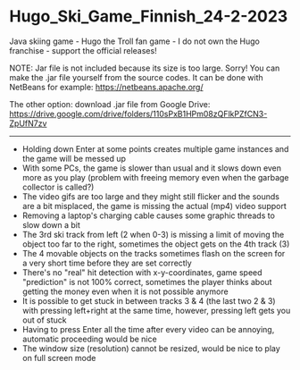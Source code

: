 # Hugo_Ski_Game_Finnish_24-2-2023
Java skiing game - Hugo the Troll fan game - I do not own the Hugo franchise - support the official releases!


NOTE:
Jar file is not included because its size is too large. Sorry!
You can make the .jar file yourself from the source codes.
It can be done with NetBeans for example: https://netbeans.apache.org/

The other option: download .jar file from Google Drive:
https://drive.google.com/drive/folders/110sPxB1HPm08zQFlkPZfCN3-ZpUfN7zv

---

- Holding down Enter at some points creates multiple game instances and the game will be messed up
- With some PCs, the game is slower than usual and it slows down even more as you play (problem with freeing memory even when the garbage collector is called?)
- The video gifs are too large and they might still flicker and the sounds are a bit misplaced, the game is missing the actual (mp4) video support
- Removing a laptop's charging cable causes some graphic threads to slow down a bit
- The 3rd ski track from left (2 when 0-3) is missing a limit of moving the object too far to the right, sometimes the object gets on the 4th track (3)
- The 4 movable objects on the tracks sometimes flash on the screen for a very short time before they are set correctly
- There's no "real" hit detection with x-y-coordinates, game speed "prediction" is not 100% correct, sometimes the player thinks about getting the money even when it is not possible anymore
- It is possible to get stuck in between tracks 3 & 4 (the last two 2 & 3) with pressing left+right at the same time, however, pressing left gets you out of stuck
- Having to press Enter all the time after every video can be annoying, automatic proceeding would be nice
- The window size (resolution) cannot be resized, would be nice to play on full screen mode
